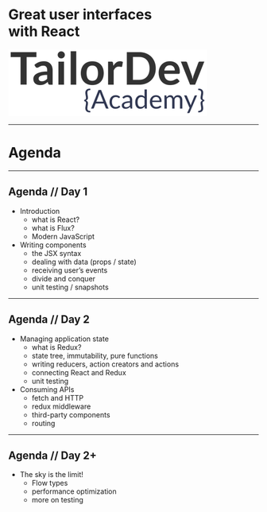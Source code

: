 # Great user interfaces<br>with React

<img src="../images/TailorDev-Academy.png" class="logo">

---

# Agenda

----

## Agenda // Day 1

- Introduction
  - what is React?
  - what is Flux?
  - Modern JavaScript
- Writing components
  - the JSX syntax
  - dealing with data (props / state)
  - receiving user’s events
  - divide and conquer
  - unit testing / snapshots

----

## Agenda // Day 2

- Managing application state
  - what is Redux?
  - state tree, immutability, pure functions
  - writing reducers, action creators and actions
  - connecting React and Redux
  - unit testing
- Consuming APIs
  - fetch and HTTP
  - redux middleware
  - third-party components
  - routing

----

## Agenda // Day 2+

- The sky is the limit!
  - Flow types
  - performance optimization
  - more on testing
